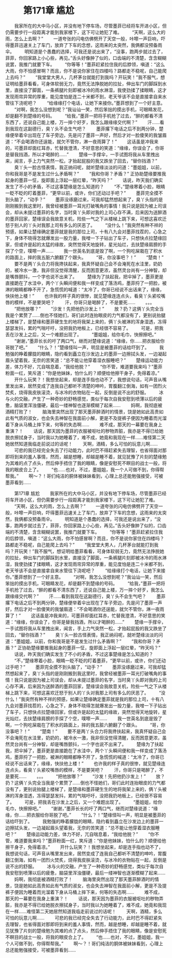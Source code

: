 # 　　第171章 尴尬
　　我家所在的大中马小区，并没有地下停车场，尽管墨菲已经将车开进小区，但仍需要步行一段距离才能到我家楼下，这下可让她犯了难。
　　“天啊，这么大的雨，怎么上去啊？”
　　一道夸张的闪电仿佛劈开了天空一般，咔嚓一声巨响，吓得墨菲迅速关上了车门，放弃了下车的念想，这雨来的太突然，我俩都没预备雨伞。
　　明知道是个愚蠢的选择，可我还是说出来了，“没事，跑两步就过去了，菲菲，你回家路上小心些，再见。”舌头好像肿了似的，口齿端的不清楚，含含糊糊说罢，我推门就要下车。
　　“你等等！”墨菲赶紧拉住我的后脖领，嗔道：“这么大雨，你不怕感冒啊？而且，你不是说你家住在四楼吗？路都走不稳呢，自己能爬上去吗？”
　　“我堂堂大男人，几杯茅台就能打到我吗？开玩笑！”我不服气，想证明给墨菲看看，可身体软弱无力，竟然无法挣脱她的拉扯，伸出车门的脚踩到水里，直接没了脚面，一条裤腿片刻即被冰冷的雨水淋湿，我使劲揉了揉眼睛，这才发现雨帘异常的厚重，能见度怕是连二十米都不到，老天爷该不会是直接拿自来水管往下浇呢吧？
　　“给缘缘打个电话，让她下来接你。”墨菲想到了一个好主意。
　　“对啊，我怎么没想到呢？”我讪讪一笑，然后笨拙的摸出手机，可眼睛发花，却是翻不到楚缘的号码。
　　“给我，”墨菲一把将手机抢了过去，“醉的都看不清东西了，还说自己能上楼，万一摔个好歹，我怎么跟缘缘交代啊？”
　　汗……看到我现在这副德行，臭丫头不会生气吧？
　　墨菲撂下电话之后不到两分钟，楚缘便举着伞出现在了车子旁边，先是问了墨菲一声好，然后才对一脸傻笑的我皱眉道：“不会喝酒你还逞能，就欠不管你，淋一夜雨算了！”
　　这话虽是冲我来的，可墨菲却面红耳赤，忙替我澄清，不好意思的笑道：“缘缘，你误会了，你哥是替我挡酒，所以才喝醉的……”
　　楚缘一手撑伞，一手试图将我从车里拽出来，闻言，手上力气突然一松，才抬起屁股的我又跌坐了回去，“替你挡酒？”
　　臭丫头一脸古怪表情，我正纳闷呢，就听楚缘淡淡的问道：“墨姐姐，以前，你和我哥是不是发生过什么矛盾啊？”
　　“我和你哥？矛盾？” 正协助楚缘要推我起身的墨菲一怔，旋即面上浮起一层红晕，“昨天吗？”
　　话说，昨天我们确实发生了不小的矛盾，不过这事楚缘是怎么知道的？
　　“不，”楚缘寒着小脸，眼睛一眨不眨的盯着墨菲，“更早以前，或许，你们还动过手吧？”
　　墨菲完全摸不到头脑了，“动手？”
　　墨菲没琢磨过来，可我却猛然想起来了，臭丫头指的是刚刚搬到我这里时，我曾经被墨菲一耳光打破嘴角的事情！我只说是因为被上司误会，却从未提过墨菲的名字，当时臭丫头即对我的上司心存不满，后来因为送醉酒的墨菲回家，楚缘误会我故意关机，险些一气之下从楼梯上跳下来，可想这喜欢迁怒于别人的丫头对我那上司有多么的厌恶了。
　　“没什么！”我突然有种不祥的预感，如果让楚缘确定墨菲就是我的那位上司，十有八九会对墨菲找茬的，心急之下，身体不晓得怎就爆发出一股力量，我噌一下子钻出了车子，只想快点拉楚缘回家，但或许是起的太猛的缘故，突然觉得天地旋转，星光灿烂，去扶楚缘肩膀的手探了个空，噗嚓一声……
　　我一世英名到底是毁了啊，一个狗吃屎栽在了积水的路面上，摔的我五脏六腑翻了个跟头。
　　“哥，你没事吧？！”
　　“楚南！”
　　要不是两丫头合力将我搀扶起来，我真怀疑自己会不会淹死在水洼里，奶奶的，被冷水一激，我非但没觉得清醒，反而困意更浓，虽然灵台尚有一分神智，却是嘴唇颤抖，一个字也说不出来了。
　　楚缘为了扶起我，把伞掉了，墨菲更是直接跪在了水洼中，两个丫头瞬间便和我一样变成了落汤鸡，墨菲捋了一把脸，被淋的眼睛都睁不开了，急慌慌的喊道：“太冷了，你哥已经说不出话来了，缘缘，快扶他上楼！”
　　也许我的样子真的很惨，就见楚缘连连点头，看臭丫头紧咬嘴唇的模样，不是要哭吧？
　　汗，你哥只是喝醉了，不是要死……
　　。。。
　　“把他放哪？”
　　“沙发！先把他扔沙发上！”
　　放？扔？这俩丫头完全当我是个累赘了……倒也不怪她们，哥们此时连抬眼皮的力气都没有了，更别说抬腿上楼梯了，是楚缘和墨菲硬生生的地将我架上来的，俩丫头被淋的浑身湿透，冻得瑟瑟发抖，累的气喘吁吁，没把我扔地板上，已经很不容易了。
　　可是，把我丢在沙发上之后，又一个难题出现了。
　　“墨姐姐，给你毛巾，快擦擦吧。”
　　“谢谢，”墨菲长长的吁了两口气，继而对楚缘说道：“缘缘，你……把衣服给你哥脱了吧。”
　　“什么？！”楚缘怪叫一声，明显是被墨菲的话给吓到了。
　　我勉强的睁着朦胧的眼睛，隐约看到矗立在沙发边上的墨菲一边擦拭头发，一边凝起眉头望着我，无奈的苦笑道：“总不能让他穿着湿衣服睡吧？”
　　楚缘运动能力差，体力不好，兀自喘息着，“我给他脱？”
　　“你不管，难道要我来吗？”墨菲粉面一红，笑斥道：“你是他妹妹，怕什么的？顺便给他擦干身子，免得着凉。”
　　开什么玩笑？！我想坐起来，却是连手指也动不了，我想说句话，可声音从嘴里发出来，居然变成了连我自己都听不清楚的呻吟，胃腹翻江倒海，如有一团烈火焚炙，烧得我皮肤滚烫，与冰冷的衣物贴在一起，反倒是说不出的舒服。
　　冰与火的交融，产生了一种奇妙的舒畅感觉，类似于每次自我安慰到喷薄以后的疲惫，脑袋里浑浊僵硬，最后一缕神智也逐渐模糊了起来……
　　妈啊，我彻底被酒精打败了！
　　脑海里突然出现了那天墨菲醉酒时的情景，饶是她如此高贵如此有气质的淑女，也会失去神智在我面前小解，更是不及提裤子便因为睡着而光溜着下身从马桶上摔下来，何等的失态啊……
　　难不成，那天的一幕要在我身上重演？！
　　话说，那天因为墨菲的衣服被呕吐的秽物弄脏，我亦是不得已给她脱衣擦拭身子，当时我以为她睡着了，难不成，她竟和我现在一样……难怪第二天她居然知道我临走前说过的话呢！
　　天啊，酒精，多么可怕的玩意儿啊……
　　可悲的我已经完全失去了行动能力，此时巴不得赶紧失去理智，也省得面对那即将到来的羞人事情，然而，越是想睡，却越是睡不着，就见犹豫了片刻的楚缘勉为其难的点了点头，然后伸手捂住了我的眼睛，像是安慰死不瞑目的战士一般，将我的眼皮合上了。
　　“也……也对，不过，墨姐姐，我一个人可做不到，你得帮帮我。”
　　啊～？！哥们纯洁的胴体被妹妹看到，心理上总还能勉强接受，可被墨菲看到……

　　第171章 尴尬
　　我家所在的大中马小区，并没有地下停车场，尽管墨菲已经将车开进小区，但仍需要步行一段距离才能到我家楼下，这下可让她犯了难。
　　“天啊，这么大的雨，怎么上去啊？”
　　一道夸张的闪电仿佛劈开了天空一般，咔嚓一声巨响，吓得墨菲迅速关上了车门，放弃了下车的念想，这雨来的太突然，我俩都没预备雨伞。
　　明知道是个愚蠢的选择，可我还是说出来了，“没事，跑两步就过去了，菲菲，你回家路上小心些，再见。”舌头好像肿了似的，口齿端的不清楚，含含糊糊说罢，我推门就要下车。
　　“你等等！”墨菲赶紧拉住我的后脖领，嗔道：“这么大雨，你不怕感冒啊？而且，你不是说你家住在四楼吗？路都走不稳呢，自己能爬上去吗？”
　　“我堂堂大男人，几杯茅台就能打到我吗？开玩笑！”我不服气，想证明给墨菲看看，可身体软弱无力，竟然无法挣脱她的拉扯，伸出车门的脚踩到水里，直接没了脚面，一条裤腿片刻即被冰冷的雨水淋湿，我使劲揉了揉眼睛，这才发现雨帘异常的厚重，能见度怕是连二十米都不到，老天爷该不会是直接拿自来水管往下浇呢吧？
　　“给缘缘打个电话，让她下来接你。”墨菲想到了一个好主意。
　　“对啊，我怎么没想到呢？”我讪讪一笑，然后笨拙的摸出手机，可眼睛发花，却是翻不到楚缘的号码。
　　“给我，”墨菲一把将手机抢了过去，“醉的都看不清东西了，还说自己能上楼，万一摔个好歹，我怎么跟缘缘交代啊？”
　　汗……看到我现在这副德行，臭丫头不会生气吧？
　　墨菲撂下电话之后不到两分钟，楚缘便举着伞出现在了车子旁边，先是问了墨菲一声好，然后才对一脸傻笑的我皱眉道：“不会喝酒你还逞能，就欠不管你，淋一夜雨算了！”
　　这话虽是冲我来的，可墨菲却面红耳赤，忙替我澄清，不好意思的笑道：“缘缘，你误会了，你哥是替我挡酒，所以才喝醉的……”
　　楚缘一手撑伞，一手试图将我从车里拽出来，闻言，手上力气突然一松，才抬起屁股的我又跌坐了回去，“替你挡酒？”
　　臭丫头一脸古怪表情，我正纳闷呢，就听楚缘淡淡的问道：“墨姐姐，以前，你和我哥是不是发生过什么矛盾啊？”
　　“我和你哥？矛盾？” 正协助楚缘要推我起身的墨菲一怔，旋即面上浮起一层红晕，“昨天吗？”
　　话说，昨天我们确实发生了不小的矛盾，不过这事楚缘是怎么知道的？
　　“不，”楚缘寒着小脸，眼睛一眨不眨的盯着墨菲，“更早以前，或许，你们还动过手吧？”
　　墨菲完全摸不到头脑了，“动手？”
　　墨菲没琢磨过来，可我却猛然想起来了，臭丫头指的是刚刚搬到我这里时，我曾经被墨菲一耳光打破嘴角的事情！我只说是因为被上司误会，却从未提过墨菲的名字，当时臭丫头即对我的上司心存不满，后来因为送醉酒的墨菲回家，楚缘误会我故意关机，险些一气之下从楼梯上跳下来，可想这喜欢迁怒于别人的丫头对我那上司有多么的厌恶了。
　　“没什么！”我突然有种不祥的预感，如果让楚缘确定墨菲就是我的那位上司，十有八九会对墨菲找茬的，心急之下，身体不晓得怎就爆发出一股力量，我噌一下子钻出了车子，只想快点拉楚缘回家，但或许是起的太猛的缘故，突然觉得天地旋转，星光灿烂，去扶楚缘肩膀的手探了个空，噗嚓一声……
　　我一世英名到底是毁了啊，一个狗吃屎栽在了积水的路面上，摔的我五脏六腑翻了个跟头。
　　“哥，你没事吧？！”
　　“楚南！”
　　要不是两丫头合力将我搀扶起来，我真怀疑自己会不会淹死在水洼里，奶奶的，被冷水一激，我非但没觉得清醒，反而困意更浓，虽然灵台尚有一分神智，却是嘴唇颤抖，一个字也说不出来了。
　　楚缘为了扶起我，把伞掉了，墨菲更是直接跪在了水洼中，两个丫头瞬间便和我一样变成了落汤鸡，墨菲捋了一把脸，被淋的眼睛都睁不开了，急慌慌的喊道：“太冷了，你哥已经说不出话来了，缘缘，快扶他上楼！”
　　也许我的样子真的很惨，就见楚缘连连点头，看臭丫头紧咬嘴唇的模样，不是要哭吧？
　　汗，你哥只是喝醉了，不是要死……
　　。。。
　　“把他放哪？”
　　“沙发！先把他扔沙发上！”
　　放？扔？这俩丫头完全当我是个累赘了……倒也不怪她们，哥们此时连抬眼皮的力气都没有了，更别说抬腿上楼梯了，是楚缘和墨菲硬生生的地将我架上来的，俩丫头被淋的浑身湿透，冻得瑟瑟发抖，累的气喘吁吁，没把我扔地板上，已经很不容易了。
　　可是，把我丢在沙发上之后，又一个难题出现了。
　　“墨姐姐，给你毛巾，快擦擦吧。”
　　“谢谢，”墨菲长长的吁了两口气，继而对楚缘说道：“缘缘，你……把衣服给你哥脱了吧。”
　　“什么？！”楚缘怪叫一声，明显是被墨菲的话给吓到了。
　　我勉强的睁着朦胧的眼睛，隐约看到矗立在沙发边上的墨菲一边擦拭头发，一边凝起眉头望着我，无奈的苦笑道：“总不能让他穿着湿衣服睡吧？”
　　楚缘运动能力差，体力不好，兀自喘息着，“我给他脱？”
　　“你不管，难道要我来吗？”墨菲粉面一红，笑斥道：“你是他妹妹，怕什么的？顺便给他擦干身子，免得着凉。”
　　开什么玩笑？！我想坐起来，却是连手指也动不了，我想说句话，可声音从嘴里发出来，居然变成了连我自己都听不清楚的呻吟，胃腹翻江倒海，如有一团烈火焚炙，烧得我皮肤滚烫，与冰冷的衣物贴在一起，反倒是说不出的舒服。
　　冰与火的交融，产生了一种奇妙的舒畅感觉，类似于每次自我安慰到喷薄以后的疲惫，脑袋里浑浊僵硬，最后一缕神智也逐渐模糊了起来……
　　妈啊，我彻底被酒精打败了！
　　脑海里突然出现了那天墨菲醉酒时的情景，饶是她如此高贵如此有气质的淑女，也会失去神智在我面前小解，更是不及提裤子便因为睡着而光溜着下身从马桶上摔下来，何等的失态啊……
　　难不成，那天的一幕要在我身上重演？！
　　话说，那天因为墨菲的衣服被呕吐的秽物弄脏，我亦是不得已给她脱衣擦拭身子，当时我以为她睡着了，难不成，她竟和我现在一样……难怪第二天她居然知道我临走前说过的话呢！
　　天啊，酒精，多么可怕的玩意儿啊……
　　可悲的我已经完全失去了行动能力，此时巴不得赶紧失去理智，也省得面对那即将到来的羞人事情，然而，越是想睡，却越是睡不着，就见犹豫了片刻的楚缘勉为其难的点了点头，然后伸手捂住了我的眼睛，像是安慰死不瞑目的战士一般，将我的眼皮合上了。
　　“也……也对，不过，墨姐姐，我一个人可做不到，你得帮帮我。”
　　啊～？！哥们纯洁的胴体被妹妹看到，心理上总还能勉强接受，可被墨菲看到……
